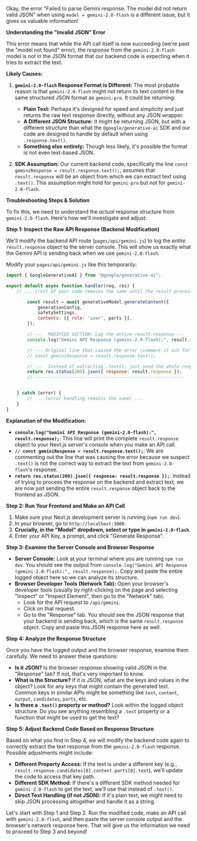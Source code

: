 Okay, the error "Failed to parse Gemini response. The model did not return valid JSON" when using `model = gemini-2.0-flash` is a different issue, but it gives us valuable information!

**Understanding the "Invalid JSON" Error**

This error means that while the API call itself is now succeeding (we're past the "model not found" error), the *response* from the `gemini-2.0-flash` model is not in the JSON format that our backend code is expecting when it tries to extract the text.

**Likely Causes:**

1.  **`gemini-2.0-flash` Response Format is Different:** The most probable reason is that `gemini-2.0-flash` might not return its text content in the same structured JSON format as `gemini-pro`. It could be returning:
    *   **Plain Text:**  Perhaps it's designed for speed and simplicity and just returns the raw text response directly, without any JSON wrapper.
    *   **A Different JSON Structure:**  It might be returning JSON, but with a different structure than what the `@google/generative-ai` SDK and our code are designed to handle by default when using `.response.text()`.
    *   **Something else entirely:** Though less likely, it's possible the format is not even text-based JSON.

2.  **SDK Assumption:**  Our current backend code, specifically the line `const geminiResponse = result.response.text();`, assumes that `result.response` will be an object from which we can extract text using `.text()`.  This assumption might hold for `gemini-pro` but not for `gemini-2.0-flash`.

**Troubleshooting Steps & Solution**

To fix this, we need to understand the *actual* response structure from `gemini-2.0-flash`.  Here's how we'll investigate and adjust:

**Step 1: Inspect the Raw API Response (Backend Modification)**

We'll modify the backend API route (`pages/api/gemini.js`) to log the *entire* `result.response` object to the server console. This will show us exactly what the Gemini API is sending back when we use `gemini-2.0-flash`.

Modify your `pages/api/gemini.js` like this temporarily:

```javascript
import { GoogleGenerativeAI } from "@google/generative-ai";

export default async function handler(req, res) {
    // ... (rest of your code remains the same until the result processing) ...

        const result = await generativeModel.generateContent({
            generationConfig,
            safetySettings,
            contents: [{ role: 'user', parts }],
        });

        // ---  MODIFIED SECTION: Log the entire result.response ---
        console.log("Gemini API Response (gemini-2.0-flash):", result.response);

        // --- Original line that caused the error (comment it out for now) ---
        // const geminiResponse = result.response.text();

        // ---  Instead of extracting .text(), just send the whole response object back for now ---
        return res.status(200).json({ response: result.response });
        // ---------------------------------------------------------


    } catch (error) {
        // ... (error handling remains the same) ...
    }
}
```

**Explanation of the Modification:**

*   **`console.log("Gemini API Response (gemini-2.0-flash):", result.response);`**: This line will print the complete `result.response` object to your Next.js server's console when you make an API call.
*   **`// const geminiResponse = result.response.text();`**: We are commenting out the line that was causing the error because we suspect `.text()` is not the correct way to extract the text from `gemini-2.0-flash`'s response.
*   **`return res.status(200).json({ response: result.response });`**:  Instead of trying to process the response on the backend and extract text, we are now just sending the entire `result.response` object back to the frontend as JSON.

**Step 2: Run Your Frontend and Make an API Call**

1.  Make sure your Next.js development server is running (`npm run dev`).
2.  In your browser, go to `http://localhost:3000`.
3.  **Crucially, in the "Model" dropdown, select or type in `gemini-2.0-flash`**.
4.  Enter your API Key, a prompt, and click "Generate Response".

**Step 3: Examine the Server Console and Browser Response**

*   **Server Console:** Look at your terminal where you are running `npm run dev`. You should see the output from `console.log("Gemini API Response (gemini-2.0-flash):", result.response);`.  Copy and paste the entire logged object here so we can analyze its structure.
*   **Browser Developer Tools (Network Tab):** Open your browser's developer tools (usually by right-clicking on the page and selecting "Inspect" or "Inspect Element", then go to the "Network" tab).
    *   Look for the API request to `/api/gemini`.
    *   Click on that request.
    *   Go to the "Response" tab.  You should see the JSON response that your backend is sending back, which is the same `result.response` object.  Copy and paste this JSON response here as well.

**Step 4: Analyze the Response Structure**

Once you have the logged output and the browser response, examine them carefully.  We need to answer these questions:

*   **Is it JSON?** Is the browser response showing valid JSON in the "Response" tab? If not, that's very important to know.
*   **What is the Structure?**  If it *is* JSON, what are the keys and values in the object?  Look for any keys that might contain the generated text.  Common keys in similar APIs might be something like `text`, `content`, `output`, `candidates`, `parts`, etc.
*   **Is there a `.text()` property or method?**  Look within the logged object structure.  Do you see anything resembling a `.text` property or a function that might be used to get the text?

**Step 5: Adjust Backend Code Based on Response Structure**

Based on what you find in Step 4, we will modify the backend code again to correctly extract the text response from the `gemini-2.0-flash` response.  Possible adjustments might include:

*   **Different Property Access:** If the text is under a different key (e.g., `result.response.candidates[0].content.parts[0].text`), we'll update the code to access that key path.
*   **Different SDK Method:**  If there's a different SDK method needed for `gemini-2.0-flash` to get the text, we'll use that instead of `.text()`.
*   **Direct Text Handling (if not JSON):**  If it's plain text, we might need to skip JSON processing altogether and handle it as a string.

Let's start with Step 1 and Step 2. Run the modified code, make an API call with `gemini-2.0-flash`, and then paste the server console output and the browser's network response here. That will give us the information we need to proceed to Step 3 and beyond!

